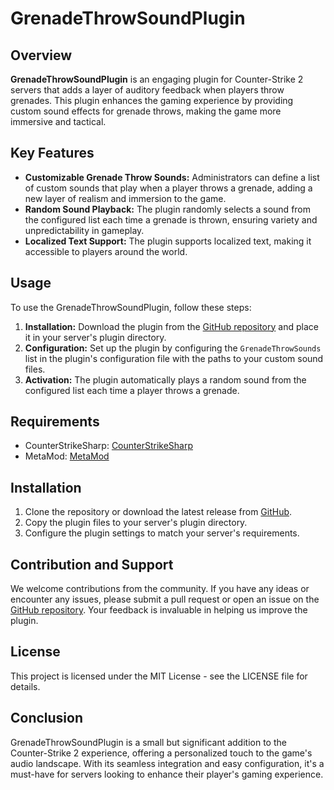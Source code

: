 # GrenadeThrowSoundPlugin

## Overview

**GrenadeThrowSoundPlugin** is an engaging plugin for Counter-Strike 2 servers that adds a layer of auditory feedback when players throw grenades. This plugin enhances the gaming experience by providing custom sound effects for grenade throws, making the game more immersive and tactical.

## Key Features

- **Customizable Grenade Throw Sounds:** Administrators can define a list of custom sounds that play when a player throws a grenade, adding a new layer of realism and immersion to the game.
- **Random Sound Playback:** The plugin randomly selects a sound from the configured list each time a grenade is thrown, ensuring variety and unpredictability in gameplay.
- **Localized Text Support:** The plugin supports localized text, making it accessible to players around the world.

## Usage

To use the GrenadeThrowSoundPlugin, follow these steps:

1. **Installation:** Download the plugin from the [GitHub repository](https://github.com/yourusername/GrenadeThrowSoundPlugin) and place it in your server's plugin directory.
2. **Configuration:** Set up the plugin by configuring the `GrenadeThrowSounds` list in the plugin's configuration file with the paths to your custom sound files.
3. **Activation:** The plugin automatically plays a random sound from the configured list each time a player throws a grenade.

## Requirements

- CounterStrikeSharp: [CounterStrikeSharp](https://github.com/roflmuffin/CounterStrikeSharp)
- MetaMod: [MetaMod](https://www.metamodsource.net/downloads.php?branch=dev)

## Installation

1. Clone the repository or download the latest release from [GitHub](https://github.com/yourusername/GrenadeThrowSoundPlugin).
2. Copy the plugin files to your server's plugin directory.
3. Configure the plugin settings to match your server's requirements.

## Contribution and Support

We welcome contributions from the community. If you have any ideas or encounter any issues, please submit a pull request or open an issue on the [GitHub repository](https://github.com/yourusername/GrenadeThrowSoundPlugin). Your feedback is invaluable in helping us improve the plugin.

## License

This project is licensed under the MIT License - see the LICENSE file for details.

## Conclusion

GrenadeThrowSoundPlugin is a small but significant addition to the Counter-Strike 2 experience, offering a personalized touch to the game's audio landscape. With its seamless integration and easy configuration, it's a must-have for servers looking to enhance their player's gaming experience.
